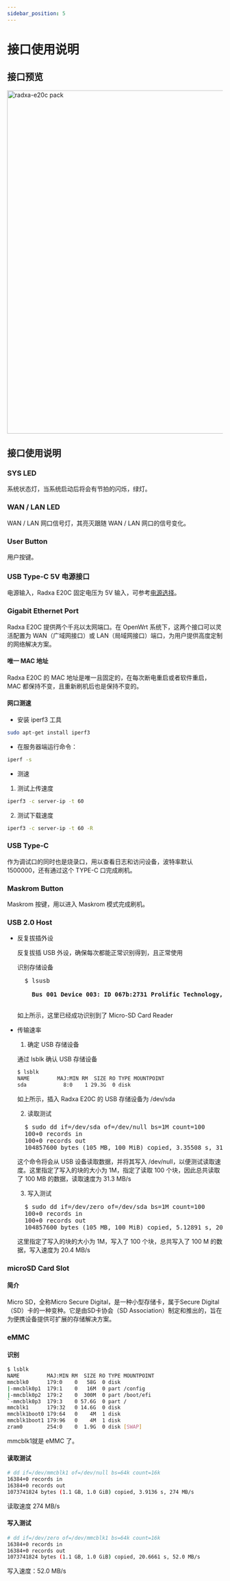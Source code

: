 ```yaml
---
sidebar_position: 5
---
```


# 接口使用说明

## 接口预览

<img src="/img/e/e20c/radxa-e20c-hardware-overview.webp" width="800" alt="radxa-e20c pack" />

## 接口使用说明

### SYS LED

系统状态灯，当系统启动后将会有节拍的闪烁，绿灯。

### WAN / LAN LED

WAN / LAN 网口信号灯，其亮灭跟随 WAN / LAN 网口的信号变化。

### User Button

用户按键。

### USB Type-C 5V 电源接口

电源输入，Radxa E20C 固定电压为 5V 输入，可参考[电源选择](/e/e20c/getting-started/power-supply.md)。

### Gigabit Ethernet Port

Radxa E20C 提供两个千兆以太网端口。在 OpenWrt 系统下，这两个接口可以灵活配置为 WAN（广域网接口）或 LAN（局域网接口）端口，为用户提供高度定制的网络解决方案。

#### 唯一 MAC 地址

Radxa E20C 的 MAC 地址是唯一且固定的，在每次断电重启或者软件重启，MAC 都保持不变，且重新刷机后也是保持不变的。

#### 网口测速

- 安装 iperf3 工具

```bash
sudo apt-get install iperf3
```

- 在服务器端运行命令：

```bash
iperf -s
```

- 测速

1. 测试上传速度

```bash
iperf3 -c server-ip -t 60
```

2. 测试下载速度

```bash
iperf3 -c server-ip -t 60 -R
```

### USB Type-C

作为调试口的同时也是烧录口，用以查看日志和访问设备，波特率默认1500000，还有通过这个 TYPE-C 口完成刷机。

### Maskrom Button

Maskrom 按键，用以进入 Maskrom 模式完成刷机。

### USB 2.0 Host

- 反复拔插外设

  反复拔插 USB 外设，确保每次都能正常识别得到，且正常使用

  识别存储设备

  <pre>
    $ lsusb
    <strong>
      Bus 001 Device 003: ID 067b:2731 Prolific Technology, Inc. USB SD Card Reader
    </strong>
  </pre>

  如上所示，这里已经成功识别到了 Micro-SD Card Reader

- 传输速率

  1. 确定 USB 存储设备

  通过 lsblk 确认 USB 存储设备

  ```bash
  $ lsblk
  NAME         MAJ:MIN RM  SIZE RO TYPE MOUNTPOINT
  sda            8:0    1 29.3G  0 disk
  ```

  如上所示，插入 Radxa E20C 的 USB 存储设备为 /dev/sda

  2. 读取测试

  <pre>
    $ sudo dd if=/dev/sda of=/dev/null bs=1M count=100
    100+0 records in
    100+0 records out
    104857600 bytes (105 MB, 100 MiB) copied, 3.35508 s, 31.3 MB/s
  </pre>

  这个命令将会从 USB 设备读取数据，并将其写入 /dev/null，以便测试读取速度。这里指定了写入的块的大小为 1M，指定了读取 100 个块，因此总共读取了 100 MB 的数据，读取速度为 31.3 MB/s

  3. 写入测试

  <pre>
    $ sudo dd if=/dev/zero of=/dev/sda bs=1M count=100
    100+0 records in
    100+0 records out
    104857600 bytes (105 MB, 100 MiB) copied, 5.12891 s, 20.4 MB/s
  </pre>

  这里指定了写入的块的大小为 1M，写入了 100 个块，总共写入了 100 M 的数据，写入速度为 20.4 MB/s

### microSD Card Slot

#### 简介

Micro SD，全称Micro Secure Digital，是一种小型存储卡，属于Secure Digital（SD）卡的一种变种。它是由SD卡协会（SD Association）制定和推出的，旨在为便携设备提供可扩展的存储解决方案。

### eMMC

#### 识别

```bash
$ lsblk
NAME         MAJ:MIN RM  SIZE RO TYPE MOUNTPOINT
mmcblk0      179:0    0   58G  0 disk
|-mmcblk0p1  179:1    0   16M  0 part /config
|-mmcblk0p2  179:2    0  300M  0 part /boot/efi
`-mmcblk0p3  179:3    0 57.6G  0 part /
mmcblk1      179:32   0 14.6G  0 disk
mmcblk1boot0 179:64   0    4M  1 disk
mmcblk1boot1 179:96   0    4M  1 disk
zram0        254:0    0  1.9G  0 disk [SWAP]
```

mmcblk1就是 eMMC 了。

#### 读取测试

```bash
# dd if=/dev/mmcblk1 of=/dev/null bs=64k count=16k
16384+0 records in
16384+0 records out
1073741824 bytes (1.1 GB, 1.0 GiB) copied, 3.9136 s, 274 MB/s
```

读取速度 274 MB/s

#### 写入测试

```bash
# dd if=/dev/zero of=/dev/mmcblk1 bs=64k count=16k
16384+0 records in
16384+0 records out
1073741824 bytes (1.1 GB, 1.0 GiB) copied, 20.6661 s, 52.0 MB/s
```

写入速度：52.0 MB/s
